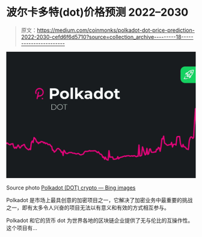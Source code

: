 # 波尔卡多特(dot)价格预测 2022–2030

> 原文：<https://medium.com/coinmonks/polkadot-dot-price-prediction-2022-2030-cefd6f6d5710?source=collection_archive---------18----------------------->

![](img/af7d1709e59487e30c0db6171cbbf4c7.png)

Source photo [Polkadot (DOT) crypto — Bing images](https://www.bing.com/images/search?view=detailV2&ccid=vHibcbsx&id=D968B847604390A0E635501353C48E0898ADB5C0&thid=OIP.vHibcbsxbxZIGWjOs9OoawHaE8&mediaurl=https%3a%2f%2fchangelly.com%2fblog%2fwp-content%2fuploads%2f2020%2f09%2fPolkadot-DOT-Cryptocurrency-Price-Prediction.png&cdnurl=https%3a%2f%2fth.bing.com%2fth%2fid%2fR.bc789b71bb316f16481968ceb3d3a86b%3frik%3dwLWtmAiOxFMTUA%26pid%3dImgRaw%26r%3d0&exph=801&expw=1200&q=Polkadot+(DOT)+crypto&simid=608006424037326425&FORM=IRPRST&ck=F629C97B683A71138AB1F7297E5C647F&selectedIndex=1&ajaxhist=0&ajaxserp=0)

Polkadot 是市场上最具创意的加密项目之一，它解决了加密业务中最重要的挑战之一，即有太多令人兴奋的项目无法以有意义和有效的方式相互参与。

Polkadot 和它的货币 dot 为世界各地的区块链企业提供了无与伦比的互操作性。这个项目有…